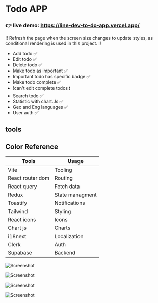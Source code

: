 # Todo APP

### 👉 live demo: https://line-dev-to-do-app.vercel.app/

‼️ Refresh the page when the screen size changes to update styles, as conditional rendering is used in this project. ‼️

- Add todo ✅
- Edit todo ✅
- Delete todo ✅
- Make todo as important ✅
- Important todo has specific badge ✅
- Make todo complete ✅
- !can't edit complete todos ❗️
- Search todo ✅
- Statistic with chart.Js ✅
- Geo and Eng languages ✅
- User auth ✅

## tools

## Color Reference

| Tools             | Usage           |
| ---------------- | --------------- |
| Vite             | Tooling         |
| React router dom | Routing         |
| React query      | Fetch data      |
| Redux            | State managment |
| Toastify         | Notifications   |
| Tailwind         | Styling         |
| React icons      | Icons           |
| Chart js         | Charts          |
| i18next          | Localization    |
| Clerk            | Auth            |
| Supabase         | Backend         |


![Screenshot](https://i.ibb.co/y4vBBDN/Screenshot-2024-09-07-at-12-35-32-AM.png)

![Screenshot](https://i.ibb.co/mGDJVDC/Screenshot-2024-09-07-at-12-32-06-AM.png)


![Screenshot](https://i.ibb.co/wQ9j1ZG/Screenshot-2024-09-07-at-12-32-14-AM.png)

![Screenshot](https://i.ibb.co/WHQk9Qp/Screenshot-2024-09-07-at-12-35-24-AM.png)